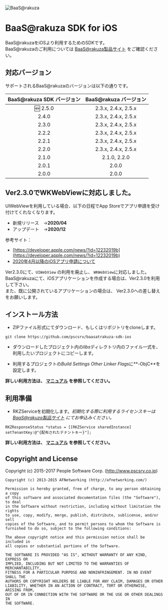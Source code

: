 ![BaaS@rakuza](http://www.raku-za.jp/baas/images/baasatrakuza_logo.png)

# BaaS@rakuza SDK for iOS

BaaS@rakuzaをiOSより利用するためのSDKです。  
BaaS@rakuzaのご利用については [BaaS@rakuza製品サイト](http://www.raku-za.jp/baas/) をご確認ください。

## 対応バージョン

サポートされるBaaS@rakuzaのバージョンは以下の通りです。

BaaS@rakuza SDK バージョン|BaaS@rakuza バージョン|
|:-:|:-:|
|:new: 2.5.0|2.3.x, 2.4.x, 2.5.x|
|2.4.0|2.3.x, 2.4.x, 2.5.x|
|2.3.0|2.3.x, 2.4.x, 2.5.x|
|2.2.2|2.3.x, 2.4.x, 2.5.x|
|2.2.1|2.3.x, 2.4.x, 2.5.x|
|2.2.0|2.3.x, 2.4.x, 2.5.x|
|2.1.0|2.1.0, 2.2.0|
|2.0.1|2.0.0|
|2.0.0|2.0.0|


## Ver2.3.0でWKWebViewに対応しました。

UIWebViewを利用している場合、以下の日程でApp Storeでアプリ申請を受け付けてくれなくなります。

* 新規リリース　→**2020/04**
* アップデート　→**2020/12**

参考サイト：  

* [https://developer.apple.com/news/?id=12232019b](https://developer.apple.com/news/?id=12232019b)
* [2020年4月以降のiOSアプリ申請について](https://qiita.com/keeey/items/d591aa212992b3281458#wkwebview-%E5%AF%BE%E5%BF%9C)

Ver2.3.0にて、`UIWebView` の利用を廃止し、 `WKWebView`に対応しました。  
BaaS@rakuzaにて、iOSアプリケーションを作成する場合は、Ver2.3.0を利用して下さい。  
また、既に公開されているアプリケーションの場合は、 Ver2.3.0への差し替えをお願いします。


## インストール方法

* ZIPファイル形式にてダウンロード、もしくはリポジトリをcloneします。

```
git clone https://github.com/pscsrv/baasatrakuza-sdk-ios
```

* ダウンロードしたプロジェクト内の*libs*ディレクトリ内のファイル一式を、利用したいプロジェクトにコピーします。

* 利用するプロジェクトの*Build Settings Other Linker Flags*に**-ObjC**を設定します。

**詳しい利用方法は、 [マニュアル](https://github.com/pscsrv/baasatrakuza-sdk-ios/blob/master/manual/BaaSAtRakuzaSDK%E3%83%AA%E3%83%95%E3%82%A1%E3%83%AC%E3%83%B3%E3%82%B9%E3%83%9E%E3%83%8B%E3%83%A5%E3%82%A2%E3%83%AB_iOS.pdf) を参照してください。**


## 利用準備

* RKZServiceを初期化します。*初期化する際に利用するライセンスキーは [BaaS@rakuza製品サイト](http://www.raku-za.jp/baas/) にてお申込みください。*

```
RKZResponseStatus *status = [[RKZService sharedInstance] setTenantKey:@"{配布されたテナントキー}"];
```

**詳しい利用方法は、 [マニュアル](https://github.com/pscsrv/baasatrakuza-sdk-ios/blob/master/manual/BaaSAtRakuzaSDK%E3%83%AA%E3%83%95%E3%82%A1%E3%83%AC%E3%83%B3%E3%82%B9%E3%83%9E%E3%83%8B%E3%83%A5%E3%82%A2%E3%83%AB_iOS.pdf) を参照してください。**

## Copyright and License

Copyright (c) 2015-2017 People Software Corp. (http://www.pscsrv.co.jp)

```
Copyright (c) 2013-2015 AFNetworking (http://afnetworking.com/)

Permission is hereby granted, free of charge, to any person obtaining a copy
of this software and associated documentation files (the "Software"), to deal
in the Software without restriction, including without limitation the rights
to use, copy, modify, merge, publish, distribute, sublicense, and/or sell
copies of the Software, and to permit persons to whom the Software is
furnished to do so, subject to the following conditions:

The above copyright notice and this permission notice shall be included in
all copies or substantial portions of the Software.

THE SOFTWARE IS PROVIDED "AS IS", WITHOUT WARRANTY OF ANY KIND, EXPRESS OR
IMPLIED, INCLUDING BUT NOT LIMITED TO THE WARRANTIES OF MERCHANTABILITY,
FITNESS FOR A PARTICULAR PURPOSE AND NONINFRINGEMENT. IN NO EVENT SHALL THE
AUTHORS OR COPYRIGHT HOLDERS BE LIABLE FOR ANY CLAIM, DAMAGES OR OTHER
LIABILITY, WHETHER IN AN ACTION OF CONTRACT, TORT OR OTHERWISE, ARISING FROM,
OUT OF OR IN CONNECTION WITH THE SOFTWARE OR THE USE OR OTHER DEALINGS IN
THE SOFTWARE.
```
